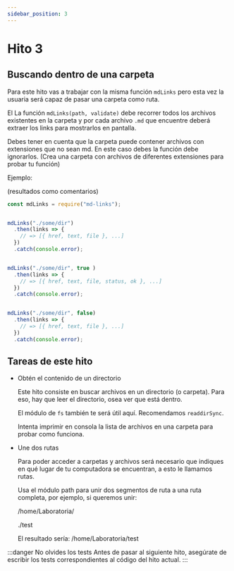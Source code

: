 ```yaml
---
sidebar_position: 3
---
```


# Hito 3

## Buscando dentro de una carpeta

Para este hito vas a trabajar con la misma función `mdLinks` pero esta vez la
usuaria será capaz de pasar una carpeta como ruta.

El La función `mdLinks(path, validate)` debe recorrer todos los archivos
existentes en la carpeta y por cada archivo `.md` que encuentre deberá
extraer los links para mostrarlos en pantalla.

Debes tener en cuenta que la carpeta puede contener archivos con extensiones
que no sean md. En este caso debes la función debe ignorarlos. (Crea una
carpeta con archivos de diferentes extensiones para probar tu función)

Ejemplo:

(resultados como comentarios)

```js
const mdLinks = require("md-links");


mdLinks("./some/dir")
  .then(links => {
    // => [{ href, text, file }, ...]
  })
  .catch(console.error);


mdLinks("./some/dir", true )
  .then(links => {
    // => [{ href, text, file, status, ok }, ...]
  })
  .catch(console.error);


mdLinks("./some/dir", false)
  .then(links => {
    // => [{ href, text, file }, ...]
  })
  .catch(console.error);

```

## Tareas de este hito

* Obtén el contenido de un directorio

  Este hito consiste en buscar archivos en un directorio (o carpeta). Para eso,
  hay que leer el directorio, osea ver que está dentro.

  El módulo de `fs` también te será útil aquí. Recomendamos `readdirSync`.

  Intenta imprimir en consola la lista de archivos en una carpeta para probar
  como funciona.

* Une dos rutas

  Para poder acceder a carpetas y archivos será necesario que indiques en qué
  lugar de tu computadora se encuentran, a esto le llamamos rutas.

  Usa el módulo path para unir dos segmentos de ruta a una ruta completa, por
  ejemplo, si queremos unir:

  /home/Laboratoria/

  ./test

  El resultado sería: /home/Laboratoria/test

:::danger No olvides los tests
Antes de pasar al siguiente hito, asegúrate de escribir los tests correspondientes al código del hito actual.
:::